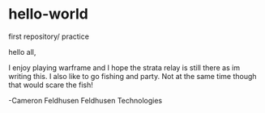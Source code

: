 # hello-world
first repository/ practice

hello all,

I enjoy playing warframe and I hope the strata relay is still there as im writing this. 
I also like to go fishing and party. Not at the same time though that would scare the fish!

-Cameron Feldhusen
   Feldhusen Technologies 
